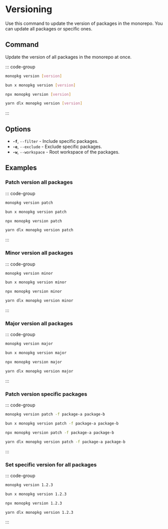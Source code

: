 # Versioning

Use this command to update the version of packages in the monorepo. You can update all packages or specific ones.

## Command

Update the version of all packages in the monorepo at once.

::: code-group

```bash [Global]
monopkg version [version]
```

```bash [Bun]
bun x monopkg version [version]
```

```bash [NPM]
npx monopkg version [version]
```

```bash [Yarn]
yarn dlx monopkg version [version]
```

:::

## Options

- **`-f`**, `--filter` - Include specific packages.
- **`-e`**, `--exclude` - Exclude specific packages.
- **`-w`**, `--workspace` - Root workspace of the packages.

## Examples

### Patch version all packages

::: code-group

```bash [Global]
monopkg version patch
```

```bash [Bun]
bun x monopkg version patch
```

```bash [NPM]
npx monopkg version patch
```

```bash [Yarn]
yarn dlx monopkg version patch
```

:::

### Minor version all packages

::: code-group

```bash [Global]
monopkg version minor
```

```bash [Bun]
bun x monopkg version minor
```

```bash [NPM]
npx monopkg version minor
```

```bash [Yarn]
yarn dlx monopkg version minor
```

:::

### Major version all packages

::: code-group

```bash [Global]
monopkg version major
```

```bash [Bun]
bun x monopkg version major
```

```bash [NPM]
npx monopkg version major
```

```bash [Yarn]
yarn dlx monopkg version major
```

:::

### Patch version specific packages

::: code-group

```bash [Global]
monopkg version patch -f package-a package-b
```

```bash [Bun]
bun x monopkg version patch -f package-a package-b
```

```bash [NPM]
npx monopkg version patch -f package-a package-b
```

```bash [Yarn]
yarn dlx monopkg version patch -f package-a package-b
```

:::

### Set specific version for all packages

::: code-group

```bash [Global]
monopkg version 1.2.3
```

```bash [Bun]
bun x monopkg version 1.2.3
```

```bash [NPM]
npx monopkg version 1.2.3
```

```bash [Yarn]
yarn dlx monopkg version 1.2.3
```

:::
